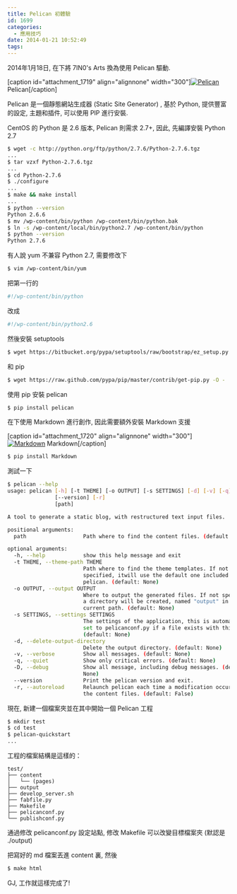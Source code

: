 ```yaml
---
title: Pelican 初體驗
id: 1699
categories:
  - 應用技巧
date: 2014-01-21 10:52:49
tags:
---
```


2014年1月18日, 在下將 7IN0's Arts 換為使用 Pelican 驅動.

[caption id="attachment_1719" align="alignnone" width="300"][![Pelican](/wp-content/uploads/2014/01/pelican-300x121.png)](/wp-content/uploads/2014/01/pelican.png) Pelican[/caption]

Pelican 是一個靜態網站生成器 (Static Site Generator) , 基於 Python, 提供豐富的設定, 主題和插件, 可以使用 PIP 進行安裝.

CentOS 的 Python 是 2.6 版本, Pelican 則需求 2.7+, 因此, 先編譯安裝 Python 2.7

<!--more-->

```bash
$ wget -c http://python.org/ftp/python/2.7.6/Python-2.7.6.tgz
...
$ tar vzxf Python-2.7.6.tgz
...
$ cd Python-2.7.6
$ ./configure
...
$ make && make install
...
$ python --version
Python 2.6.6
$ mv /wp-content/bin/python /wp-content/bin/python.bak
$ ln -s /wp-content/local/bin/python2.7 /wp-content/bin/python
$ python --version
Python 2.7.6
```

有人說 yum 不兼容 Python 2.7, 需要修改下

```bash
$ vim /wp-content/bin/yum
```

把第一行的

```bash
#!/wp-content/bin/python
```

改成

```bash
#!/wp-content/bin/python2.6
```

然後安裝 setuptools

```bash
$ wget https://bitbucket.org/pypa/setuptools/raw/bootstrap/ez_setup.py -O - | python
```

和 pip

```bash
$ wget https://raw.github.com/pypa/pip/master/contrib/get-pip.py -O - | python
```

使用 pip 安裝 pelican

```bash
$ pip install pelican
```

在下使用 Markdown 進行創作, 因此需要額外安裝 Markdown 支援

[caption id="attachment_1720" align="alignnone" width="300"][![Markdown](/wp-content/uploads/2014/01/MarkdownDocumentIcon-300x300.png)](/wp-content/uploads/2014/01/MarkdownDocumentIcon-e1390272755111.png) Markdown[/caption]

```bash
$ pip install Markdown
```

測試一下

```bash
$ pelican --help
usage: pelican [-h] [-t THEME] [-o OUTPUT] [-s SETTINGS] [-d] [-v] [-q] [-D]
               [--version] [-r]
               [path]

A tool to generate a static blog, with restructured text input files.

positional arguments:
  path                  Path where to find the content files. (default: None)

optional arguments:
  -h, --help            show this help message and exit
  -t THEME, --theme-path THEME
                        Path where to find the theme templates. If not
                        specified, itwill use the default one included with
                        pelican. (default: None)
  -o OUTPUT, --output OUTPUT
                        Where to output the generated files. If not specified,
                        a directory will be created, named "output" in the
                        current path. (default: None)
  -s SETTINGS, --settings SETTINGS
                        The settings of the application, this is automatically
                        set to pelicanconf.py if a file exists with this name.
                        (default: None)
  -d, --delete-output-directory
                        Delete the output directory. (default: None)
  -v, --verbose         Show all messages. (default: None)
  -q, --quiet           Show only critical errors. (default: None)
  -D, --debug           Show all message, including debug messages. (default:
                        None)
  --version             Print the pelican version and exit.
  -r, --autoreload      Relaunch pelican each time a modification occurs on
                        the content files. (default: False)
```

現在, 新建一個檔案夾並在其中開始一個 Pelican 工程

```bash
$ mkdir test
$ cd test
$ pelican-quickstart
...
```

工程的檔案結構是這樣的：

```
test/
├── content
│   └── (pages)
├── output
├── develop_server.sh
├── fabfile.py
├── Makefile
├── pelicanconf.py
└── publishconf.py
```

通過修改 pelicanconf.py 設定站點, 修改 Makefile 可以改變目標檔案夾 (默認是 ./output)

把寫好的 md 檔案丟進 content 裏, 然後

```bash
$ make html
```

GJ, 工作就這樣完成了!
